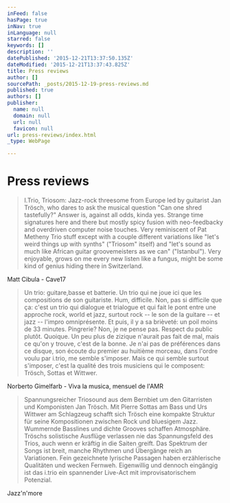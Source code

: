 ```yaml
---
inFeed: false
hasPage: true
inNav: true
inLanguage: null
starred: false
keywords: []
description: ''
datePublished: '2015-12-21T13:37:50.135Z'
dateModified: '2015-12-21T13:37:43.825Z'
title: Press reviews
author: []
sourcePath: _posts/2015-12-19-press-reviews.md
published: true
authors: []
publisher:
  name: null
  domain: null
  url: null
  favicon: null
url: press-reviews/index.html
_type: WebPage

---
```

# Press reviews

> I.Trio,
> Triosom: Jazz-rock threesome from Europe led by guitarist Jan Trösch, who dares
> to ask the musical question "Can one shred tastefully?" Answer is, against all
> odds, kinda yes. Strange time signatures here and there but mostly spicy fusion
> with neo-feedbacky and overdriven computer noise touches. Very reminiscent of
> Pat Metheny Trio stuff except with a couple different variations like "let's
> weird things up with synths" ("Triosom" itself) and "let's sound as much like
> African guitar groovemeisters as we can" ("Istanbul"). Very enjoyable, grows on
> me every new listen like a fungus, might be some kind of genius hiding there in
> Switzerland.

Matt Cibula - Cave17

> Un trio: guitare,basse et batterie. Un trio qui ne
> joue ici que les compositions de son guitariste. Hum, difficile. Non, pas si
> difficile que ça: c'est un trio qui dialogue et trialogue et qui fait le pont
> entre une approche rock, world et jazz, surtout rock -- le son de la guitare --
> et jazz -- l'impro omniprésente. Et puis, il y a sa brièveté: un poil moins de
> 33 minutes. Pingrerie? Non, je ne pense pas. Respect du public plutôt. Quoique.
> Un peu plus de zizique n'aurait pas fait de mal, mais ce qu'on y trouve, c'est
> de la bonne. Je n'ai pas de préférences dans ce disque, son écoute du premier
> au huitième morceau, dans l'ordre voulu par i.trio, me semble s'imposer. Mais
> ce qui semble surtout s'imposer, c'est la qualité des trois musiciens qui le
> composent: Trösch, Sottas et Wittwer.

Norberto Gimelfarb - Viva la musica, mensuel de l'AMR

> Spannungsreicher Triosound
> aus dem Bernbiet um den Gitarristen und Komponisten Jan Trösch. Mit Pierre
> Sottas am Bass und Urs Wittwer am Schlagzeug schafft sich Trösch eine kompakte
> Struktur für seine Kompositionen zwischen Rock und bluesigem Jazz. Wummernde
> Basslines und dichte Grooves schaffen Atmosphäre. Tröschs solistische Ausflüge
> verlassen nie das Spannungsfeld des Trios, auch wenn er kräftig in die Saiten
> greift. Das Spektrum der Songs ist breit, manche Rhythmen und Übergänge reich
> an Variationen. Fein gezeichnete lyrische Passagen haben erzählerische
> Qualitäten und wecken Fernweh. Eigenwillig und dennoch eingängig ist das i.trio
> ein spannender Live-Act mit improvisatorischem Potenzial.

Jazz'n'more